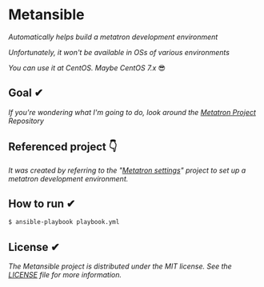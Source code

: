 # Metansible
*Automatically helps build a *metatron* development environment*

*Unfortunately, it won't be available in OSs of various environments*

*You can use it at CentOS. Maybe CentOS 7.x* 😎

## Goal ✔︎

*If you're wondering what I'm going to do, look around the [Metatron Project](https://github.com/metatron-app/metatron-discovery) Repository*

## Referenced project 👇

*It was created by referring to the "[Metatron settings](https://github.com/ninezero90hy/metatron-settings)" project to set up a metatron development environment.*

## How to run ✔︎

```bash
$ ansible-playbook playbook.yml
```

## License ✔︎
*The Metansible project is distributed under the MIT license. See the [LICENSE](LICENSE) file for more information.*
